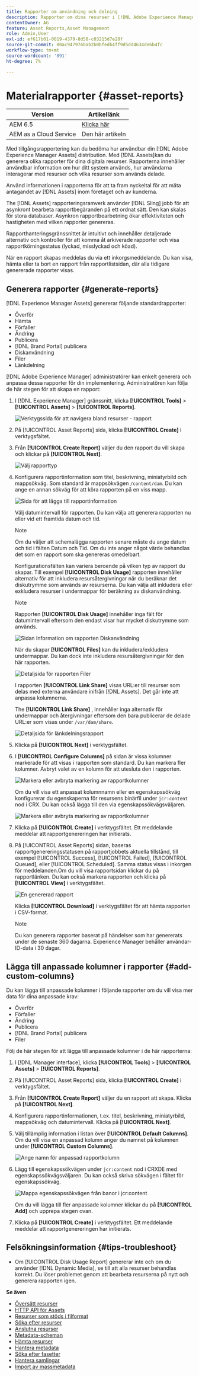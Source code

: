```yaml
---
title: Rapporter om användning och delning
description: Rapporter om dina resurser i [!DNL Adobe Experience Manager Assets] som hjälper er att förstå användningen, aktiviteten och delningen av era digitala resurser.
contentOwner: AG
feature: Asset Reports,Asset Management
role: Admin,User
exl-id: ef617b01-0019-4379-8d58-c03215d7e28f
source-git-commit: 80ac947976bab2b0bfedb4ff9d5dd4634de6b4fc
workflow-type: tm+mt
source-wordcount: '891'
ht-degree: 7%

---
```


# Materialrapporter {#asset-reports}

| Version | Artikellänk |
| -------- | ---------------------------- |
| AEM 6.5 | [Klicka här](https://experienceleague.adobe.com/docs/experience-manager-65/assets/administer/asset-reports.html?lang=en) |
| AEM as a Cloud Service | Den här artikeln |

Med tillgångsrapportering kan du bedöma hur användbar din [!DNL Adobe Experience Manager Assets] distribution. Med [!DNL Assets]kan du generera olika rapporter för dina digitala resurser. Rapporterna innehåller användbar information om hur ditt system används, hur användarna interagerar med resurser och vilka resurser som används <!-- downloaded and --> delade.

Använd informationen i rapporterna för att ta fram nyckeltal för att mäta antagandet av [!DNL Assets] inom företaget och av kunderna.

The [!DNL Assets] rapporteringsramverk använder [!DNL Sling] jobb för att asynkront bearbeta rapportbegäranden på ett ordnat sätt. Den kan skalas för stora databaser. Asynkron rapportbearbetning ökar effektiviteten och hastigheten med vilken rapporter genereras.

Rapporthanteringsgränssnittet är intuitivt och innehåller detaljerade alternativ och kontroller för att komma åt arkiverade rapporter och visa rapportkörningsstatus (lyckad, misslyckad och köad).

När en rapport skapas meddelas du via <!-- through an email (optional) and --> ett inkorgsmeddelande. Du kan visa, hämta eller ta bort en rapport från rapportlistsidan, där alla tidigare genererade rapporter visas.

## Generera rapporter {#generate-reports}

[!DNL Experience Manager Assets] genererar följande standardrapporter:

* Överför
* Hämta
* Förfaller
* Ändring
* Publicera
* [!DNL Brand Portal] publicera
* Diskanvändning
* Filer
* Länkdelning

<!-- Removed download report.
* Upload
* Download
* Expiration
* Modification
* Publish
* [!DNL Brand Portal] publish
* Disk Usage
* Files
* Link Share
-->

[!DNL Adobe Experience Manager] administratörer kan enkelt generera och anpassa dessa rapporter för din implementering. Administratören kan följa de här stegen för att skapa en rapport:

1. I [!DNL Experience Manager] gränssnitt, klicka **[!UICONTROL Tools]** > **[!UICONTROL Assets]** > **[!UICONTROL Reports]**.

   ![Verktygssida för att navigera bland resurser - rapport](assets/navigation.png)

1. På [!UICONTROL Asset Reports] sida, klicka **[!UICONTROL Create]** i verktygsfältet.
1. Från **[!UICONTROL Create Report]** väljer du den rapport du vill skapa och klickar på **[!UICONTROL Next]**.

   ![Välj rapporttyp](assets/choose_report.png)

1. Konfigurera rapportinformation som titel, beskrivning, miniatyrbild och mappsökväg. Som standard är mappsökvägen `/content/dam`. Du kan ange en annan sökväg för att köra rapporten på en viss mapp.

   ![Sida för att lägga till rapportinformation](assets/report_configuration.png)

   Välj datumintervall för rapporten. Du kan välja att generera rapporten nu eller vid ett framtida datum och tid.

   >[!NOTE]
   >
   >Om du väljer att schemalägga rapporten senare måste du ange datum och tid i fälten Datum och Tid. Om du inte anger något värde behandlas det som en rapport som ska genereras omedelbart.

   Konfigurationsfälten kan variera beroende på vilken typ av rapport du skapar. Till exempel **[!UICONTROL Disk Usage]** rapporten innehåller alternativ för att inkludera resursåtergivningar när du beräknar det diskutrymme som används av resurserna. Du kan välja att inkludera eller exkludera resurser i undermappar för beräkning av diskanvändning.

   >[!NOTE]
   >
   >Rapporten **[!UICONTROL Disk Usage]** innehåller inga fält för datumintervall eftersom den endast visar hur mycket diskutrymme som används.

   ![Sidan Information om rapporten Diskanvändning](assets/disk_usage_configuration.png)

   När du skapar **[!UICONTROL Files]** kan du inkludera/exkludera undermappar. Du kan dock inte inkludera resursåtergivningar för den här rapporten.

   ![Detaljsida för rapporten Filer](assets/files_report.png)

   I rapporten **[!UICONTROL Link Share]** visas URL:er till resurser som delas med externa användare inifrån [!DNL Assets]. <!-- It includes email ids of the user who shared the assets, emails ids of users with which the assets are shared, share date, and expiration date for the link. --> Det går inte att anpassa kolumnerna.

   The **[!UICONTROL Link Share]** , innehåller inga alternativ för undermappar och återgivningar eftersom den bara publicerar de delade URL:er som visas under `/var/dam/share`.

   ![Detaljsida för länkdelningsrapport](assets/link_share.png)

1. Klicka på **[!UICONTROL Next]** i verktygsfältet.

1. I **[!UICONTROL Configure Columns]** på sidan är vissa kolumner markerade för att visas i rapporten som standard. Du kan markera fler kolumner. Avbryt valet av en kolumn för att utesluta den i rapporten.

   ![Markera eller avbryta markering av rapportkolumner](assets/configure_columns.png)

   Om du vill visa ett anpassat kolumnnamn eller en egenskapssökväg konfigurerar du egenskaperna för resursens binärfil under `jcr:content` nod i CRX. Du kan också lägga till den via egenskapssökvägsväljaren.

   ![Markera eller avbryta markering av rapportkolumner](assets/custom_columns.png)

1. Klicka på **[!UICONTROL Create]** i verktygsfältet. Ett meddelande meddelar att rapportgenereringen har initierats.
1. På [!UICONTROL Asset Reports] sidan, baseras rapportgenereringsstatusen på rapportjobbets aktuella tillstånd, till exempel [!UICONTROL Success], [!UICONTROL Failed], [!UICONTROL Queued], eller [!UICONTROL Scheduled]. Samma status visas i inkorgen för meddelanden.Om du vill visa rapportsidan klickar du på rapportlänken. Du kan också markera rapporten och klicka på **[!UICONTROL View]** i verktygsfältet.

   ![En genererad rapport](assets/report_page.png)

   Klicka **[!UICONTROL Download]** i verktygsfältet för att hämta rapporten i CSV-format.

   >[!NOTE]
   >
   >Du kan generera rapporter baserat på händelser som har genererats under de senaste 360 dagarna. Experience Manager behåller användar-ID-data i 30 dagar.

## Lägga till anpassade kolumner i rapporter {#add-custom-columns}

Du kan lägga till anpassade kolumner i följande rapporter om du vill visa mer data för dina anpassade krav:

<!-- Remove download report.
* Upload
* Download
* Expiration
* Modification
* Publish
* [!DNL Brand Portal] publish
* Files
-->

* Överför
* Förfaller
* Ändring
* Publicera
* [!DNL Brand Portal] publicera
* Filer

Följ de här stegen för att lägga till anpassade kolumner i de här rapporterna:

1. I [!DNL Manager interface], klicka **[!UICONTROL Tools]** > **[!UICONTROL Assets]** > **[!UICONTROL Reports]**.
1. På [!UICONTROL Asset Reports] sida, klicka **[!UICONTROL Create]** i verktygsfältet.

1. Från **[!UICONTROL Create Report]** väljer du en rapport att skapa. Klicka på **[!UICONTROL Next]**.

1. Konfigurera rapportinformationen, t.ex. titel, beskrivning, miniatyrbild, mappsökväg och datumintervall. Klicka på **[!UICONTROL Next]**.

1. Välj tillämplig information i listan över **[!UICONTROL Default Columns]**. Om du vill visa en anpassad kolumn anger du namnet på kolumnen under **[!UICONTROL Custom Columns]**.

   ![Ange namn för anpassad rapportkolumn](assets/custom_columns-1.png)

1. Lägg till egenskapssökvägen under `jcr:content` nod i CRXDE med egenskapssökvägsväljaren. Du kan också skriva sökvägen i fältet för egenskapssökväg.

   ![Mappa egenskapssökvägen från banor i jcr:content](assets/property_picker.png)

   Om du vill lägga till fler anpassade kolumner klickar du på **[!UICONTROL Add]** och upprepa stegen ovan.

1. Klicka på **[!UICONTROL Create]** i verktygsfältet. Ett meddelande meddelar att rapportgenereringen har initierats.

<!-- TBD: How to configure purge now? Is it using OSGi configurations?

## Configure purging service {#configure-purging-service}

To remove reports that you no longer require, configure the DAM Report Purge service from the web console to purge existing reports based on their quantity and age.

1. Access the web console (configuration manager) from `https://[aem_server]:[port]/system/console/configMgr`.
1. Open the **[!UICONTROL DAM Report Purge Service]** configuration.
1. Specify the frequency (time interval) for the purging service in the `scheduler.expression.name` field. You can also configure the age and the quantity threshold for reports.
1. Save the changes.
-->

## Felsökningsinformation {#tips-troubleshoot}

* Om [!UICONTROL Disk Usage Report] genererar inte och om du använder [!DNL Dynamic Media], se till att alla resurser behandlas korrekt. Du löser problemet genom att bearbeta resurserna på nytt och generera rapporten igen.

<!-- These notes were present in generate report section above. Removing commented text from in between the instructions to preserve the numbering of the ordered list.

TBD: How do enable this in CS now? Is it done using some OSGi config now?
   >[!NOTE]
   >
   >Before you can generate an **[!UICONTROL Asset Downloaded]** report, ensure that the Asset Download service is enabled. From the web console (`https://[aem_server]:[port]/system/console/configMgr`), open the **[!UICONTROL Day CQ DAM Event Recorder]** configuration, and select the **[!UICONTROL Asset Downloaded (DOWNLOADED)]** option in Event Types if not already selected.
-->

<!-- Removed download report.
   >[!NOTE]
   >
   >By default, the Content Fragments and link shares are included in the asset [!UICONTROL Download] report. Select the appropriate option to create a report of link shares or to exclude Content Fragments from the download report.

   >[!NOTE]
   >
   >The [!UICONTROL Download] report displays details of only those assets which are downloaded after selecting individually or are downloaded using Quick Action. However, it does not include the details of the assets that are inside a downloaded folder.
-->

**Se även**

* [Översätt resurser](translate-assets.md)
* [HTTP API för Assets](mac-api-assets.md)
* [Resurser som stöds i filformat](file-format-support.md)
* [Söka efter resurser](search-assets.md)
* [Anslutna resurser](use-assets-across-connected-assets-instances.md)
* [Metadata-scheman](metadata-schemas.md)
* [Hämta resurser](download-assets-from-aem.md)
* [Hantera metadata](manage-metadata.md)
* [Söka efter fasetter](search-facets.md)
* [Hantera samlingar](manage-collections.md)
* [Import av massmetadata](metadata-import-export.md)
